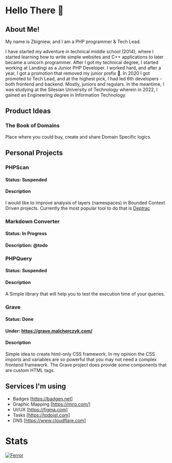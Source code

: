# Hello There 👋

## About Me!

My name is Zbigniew, and I am a PHP programmer & Tech Lead.

I have started my adventure in technical middle school (2014), where I started learning how to write simple websites and C++ applications to later became a unicorn programmer. After I got my technical degree, I started working at Landingi as a Junior PHP Developer. I worked hard, and after a year, I got a promotion that removed my junior prefix 🥇. In 2020 I got promoted to Tech Lead, and at the highest pick, I had led 6th developers - both frontend and backend. Mostly, juniors and regulars. In the meantime, I was studying at the Silesian University of Technology wherein in 2022, I gained an Engineering degree in Information Technology.

## Product Ideas

### The Book of Domains
Place where you could buy, create and share Domain Specific logics.

## Personal Projects

### PHPScan
#### Status: Suspended
#### Description
I would like to improve analysis of layers (namespaces) in Bounded Context Driven projects. Currently the most popular tool to do that is [Deptrac](https://github.com/qossmic/deptrac)

### Markdown Converter
#### Status: In Progress
#### Description: @todo

### PHPQuery
#### Status: Suspended
#### Description
A Simple library that will help you to test the execution time of your queries.

### Grave
#### Status: Done
#### Under: https://grave.malcherczyk.com/
#### Description
Simple idea to create html-only CSS framework. In my opinion the CSS imports and variables are so powerful that you may not need a complex frontend framework. The Grave project does provide some components that are custom HTML tags.

## Services I'm using
* Badges [https://badgen.net]
* Graphic Mapping [https://miro.com/]
* UI/UX [https://figma.com]
* Tasks [https://todoist.com]
* DNS [https://www.cloudflare.com]

# Stats
[![Ferror](https://github-readme-stats.vercel.app/api?username=Ferror)](https://github.com/Ferror)
